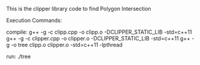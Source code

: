 This is the clipper library code to find Polygon Intersection

Execution Commands:

compile:
g++ -g -c clipp.cpp -o clipp.o -DCLIPPER_STATIC_LIB -std=c++11
g++ -g -c clipper.cpp -o clipper.o -DCLIPPER_STATIC_LIB -std=c++11
g++ -g -o tree clipp.o  clipper.o -std=c++11 -lpthread

run:
./tree


